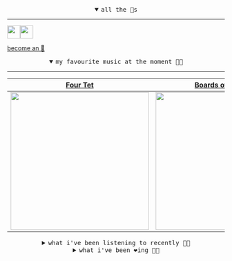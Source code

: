 <details open>

<summary align="center"><samp>all the 🥚s</samp></summary>
<hr />

<a href="https://github.com/pvinis"><img src="https://avatars0.githubusercontent.com/u/100233?s=90&v=4" width="30" height="30" /><a href="https://github.com/maxPugh"><img src="https://avatars2.githubusercontent.com/u/46350013?s=90&u=52a601eaa2d272b35477d096fe782ebf0a8a1f68&v=4" width="30" height="30" />

<samp><a href="https://github.com/bitttttten/bitttttten/stargazers">become an 🥚</a></samp>

</details>

<details open>

<summary align="center"><samp>my favourite music at the moment 🎵🎶</samp></summary>
<hr />

<!-- toc -->

| [Four Tet](https://open.spotify.com/artist/7Eu1txygG6nJttLHbZdQOh)                                                                                               | [Boards of Canada](https://open.spotify.com/artist/2VAvhf61GgLYmC6C8anyX1)                                                                                       | [Oneohtrix Point Never](https://open.spotify.com/artist/2wPDbhaGXCqROrVmwDdCrK)                                                                                  | [Phoebe Bridgers](https://open.spotify.com/artist/1r1uxoy19fzMxunt3ONAkG)                                                                                        |
| ---------------------------------------------------------------------------------------------------------------------------------------------------------------- | ---------------------------------------------------------------------------------------------------------------------------------------------------------------- | ---------------------------------------------------------------------------------------------------------------------------------------------------------------- | ---------------------------------------------------------------------------------------------------------------------------------------------------------------- |
| [<img src="https://i.scdn.co/image/f96458025a0640bf1d3c8f764a42ec21d4db1eae" width="320" height="auto">](https://open.spotify.com/artist/7Eu1txygG6nJttLHbZdQOh) | [<img src="https://i.scdn.co/image/c0b33a8d211600d70dcda3077d6a582da34321b0" width="320" height="auto">](https://open.spotify.com/artist/2VAvhf61GgLYmC6C8anyX1) | [<img src="https://i.scdn.co/image/0513eb98de7ee505153e9175f79e3fb59457c9aa" width="320" height="auto">](https://open.spotify.com/artist/2wPDbhaGXCqROrVmwDdCrK) | [<img src="https://i.scdn.co/image/1c90d650ee787a51e18e475584b595c9234eac48" width="320" height="auto">](https://open.spotify.com/artist/1r1uxoy19fzMxunt3ONAkG) |

<!-- tocstop -->

</details>

<details>

<summary align="center"><samp>what i've been listening to recently 🎵🎶</samp></summary>
<hr />

<!-- toc -->

| [Bashed Out<br />This Is The Kit](https://open.spotify.com/track/7HT6TuyQsBNGghhYYzInsU)                                                                        | [Lovers Carvings - WXAXRXP Ses…<br />Bibio](https://open.spotify.com/track/0O8opD0spCg2nheujR7DyP)                                                              | [Little Bit Of Rain<br />Karen Dalton](https://open.spotify.com/track/09g4TuWLxMmrOTt1kzS47Z)                                                                   | [Teenage Birdsong<br />Four Tet](https://open.spotify.com/track/4onzxTzKgnSrKUmA2YydJB)                                                                         |
| --------------------------------------------------------------------------------------------------------------------------------------------------------------- | --------------------------------------------------------------------------------------------------------------------------------------------------------------- | --------------------------------------------------------------------------------------------------------------------------------------------------------------- | --------------------------------------------------------------------------------------------------------------------------------------------------------------- |
| [<img src="https://i.scdn.co/image/1afe034181f5b9b6cf4f8dfb0ae8959efca29d83" width="320" height="auto">](https://open.spotify.com/track/7HT6TuyQsBNGghhYYzInsU) | [<img src="https://i.scdn.co/image/b2859212c7305aa2bddfad2f653c66bbc7482d22" width="320" height="auto">](https://open.spotify.com/track/0O8opD0spCg2nheujR7DyP) | [<img src="https://i.scdn.co/image/e06757eace7bec9b04e5f1b2e5ec143e6f889712" width="320" height="auto">](https://open.spotify.com/track/09g4TuWLxMmrOTt1kzS47Z) | [<img src="https://i.scdn.co/image/f96458025a0640bf1d3c8f764a42ec21d4db1eae" width="320" height="auto">](https://open.spotify.com/track/4onzxTzKgnSrKUmA2YydJB) |

<!-- tocstop -->

</details>

<details>

<summary align="center"><samp>what i've been ❤️ing 🎵🎶</samp></summary>
<hr />

<!-- toc -->

| [dominique<br />Ela Minus](https://open.spotify.com/album/6PhhsnbohAEOXBdqsURBeh)                                                                               | [Circle<br />Phil France](https://open.spotify.com/album/6iCBnUiBQm7xtyKdugEinZ)                                                                                | [Circle - Reprise<br />Phil France](https://open.spotify.com/album/6iCBnUiBQm7xtyKdugEinZ)                                                                      | [Mr Mistake - Boards of Canada…<br />Nevermen, Boards of Canada](https://open.spotify.com/album/5vpljmjicqI8j8P0lUMzuY)                                         |
| --------------------------------------------------------------------------------------------------------------------------------------------------------------- | --------------------------------------------------------------------------------------------------------------------------------------------------------------- | --------------------------------------------------------------------------------------------------------------------------------------------------------------- | --------------------------------------------------------------------------------------------------------------------------------------------------------------- |
| [<img src="https://i.scdn.co/image/ab67616d0000b273da5bdd458a08bac182e9ecfb" width="320" height="auto">](https://open.spotify.com/album/6PhhsnbohAEOXBdqsURBeh) | [<img src="https://i.scdn.co/image/ab67616d0000b273dcc31c2e0288a829884ef453" width="320" height="auto">](https://open.spotify.com/album/6iCBnUiBQm7xtyKdugEinZ) | [<img src="https://i.scdn.co/image/ab67616d0000b273dcc31c2e0288a829884ef453" width="320" height="auto">](https://open.spotify.com/album/6iCBnUiBQm7xtyKdugEinZ) | [<img src="https://i.scdn.co/image/ab67616d0000b27326d5b9355a0cbf527959c191" width="320" height="auto">](https://open.spotify.com/album/5vpljmjicqI8j8P0lUMzuY) |

<!-- tocstop -->

</details>
